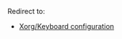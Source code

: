 Redirect to:

*   [Xorg/Keyboard configuration](/index.php/Xorg/Keyboard_configuration "Xorg/Keyboard configuration")